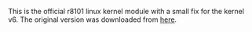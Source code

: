 This is the official r8101 linux kernel module with a small fix for the kernel v6. 
The original version was downloaded from [here](https://www.realtek.com/en/component/zoo/category/network-interface-controllers-10-100-1000m-gigabit-ethernet-pci-express-software).

